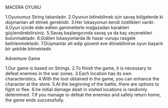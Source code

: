 MACERA OYUNU


1.Oyunumuz String tabanladır. 
2.Oyunun bitirebilmek için savaş bölgelerde ki düşmanları alt etmek gereklidir.
3.Her lokasyonun kendi özellikleri vardır.
4.Oyun içinde elde edilen ganimetlerle mağazadan karakteri güçlendirebilirsiniz.
5.Savaş başlangıcında savaş ya da kaç seçenekleri bulunmaktadır.
6.Gidilen lokasyonlarda ilk hasar vuruşu rasgele belirlenmektedir.
7.Düşmanlar alt edip güvenli eve dönebilinirse oyun başarılı bir şekilde bitmektedir.



Adventure Game

1.Our game is based on Strings.
2.To finish the game, it is necessary to defeat enemies in the war zones.
3.Each location has its own characteristics.
4.With the loot obtained in the game, you can enhance the character at the store.
5.At the beginning of the battle, there are options to fight or flee.
6.he initial damage dealt in visited locations is randomly determined.
7.If you manage to defeat the enemies and safely return home, the game ends successfully.

